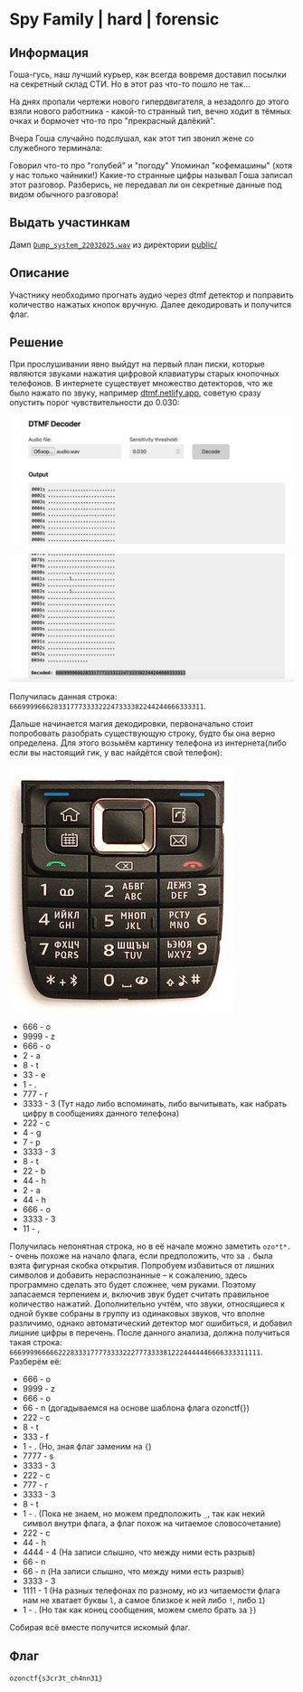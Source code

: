 # Spy Family | hard | forensic

## Информация

Гоша-гусь, наш лучший курьер, как всегда вовремя доставил посылки на секретный склад СТИ. Но в этот раз что-то пошло не так...

На днях пропали чертежи нового гипердвигателя, а незадолго до этого взяли нового работника - какой-то странный тип, вечно ходит в тёмных очках и бормочет что-то про "прекрасный далёкий".

Вчера Гоша случайно подслушал, как этот тип звонил жене со служебного терминала:

Говорил что-то про "голубей" и "погоду" Упоминал "кофемашины" (хотя у нас только чайники!) Какие-то странные цифры называл Гоша записал этот разговор. Разберись, не передавал ли он секретные данные под видом обычного разговора!

## Выдать участинкам

Дамп [`Dump_system_22032025.wav`](public/Dump_system_22032025.wav) из директории [public/](public/)

## Описание

Участнику необходимо прогнать аудио через dtmf детектор и поправить количество нажатых кнопок вручную. Далее декодировать и получится флаг.

## Решение

При прослушивании явно выйдут на первый план писки, которые являются звуками нажатия цифровой клавиатуры старых кнопочных телефонов. В интернете существует множество детекторов, что же было нажато по звуку, например [dtmf.netlify.app](https://dtmf.netlify.app), советую сразу опустить порог чувствительности до 0.030:

![dtmf_decoder_header](solve/dtmf_decoder.png)

![dtmf_decoder_footer](solve/dtmf_decoder_1.png)

Получилась данная строка: `666999966628331777333322247333382244244666333311`.

Дальше начинается магия декодировки, первоначально стоит попробовать разобрать существующую строку, будто бы она верно определена. Для этого возьмём картинку телефона из интернета(либо если вы настоящий гик, у вас найдётся свой телефон):

![phone](solve/phone.jpg)

- 666 - o
- 9999 - z
- 666 - o
- 2 - a
- 8 - t
- 33 - e
- 1 - .
- 777 - r
- 3333 - 3 (Тут надо либо вспоминать, либо вычитывать, как набрать цифру в сообщениях данного телефона)
- 222 - c
- 4 - g
- 7 - p
- 3333 - 3
- 8 - t
- 22 - b
- 44 - h
- 2 - a
- 44 - h
- 666 - o
- 3333 - 3
- 11 - ,

Получилась непонятная строка, но в её начале можно заметить `ozo*t*.` - очень похоже на начало флага, если предположить, что за `.` была взята фигурная скобка открытия. Попробуем избавиться от лишних символов и добавить нераспознанные – к сожалению, здесь программно сделать это будет сложнее, чем руками. Поэтому запасаемся терпением и, включив звук будет считать правильное количество нажатий. Дополнительно учтём, что звуки, относящиеся к одной букве собраны в группу из одинаковых звуков, что вполне различимо, однако автоматический детектор мог ошибиться, и добавил лишние цифры в перечень. После данного анализа, должна получиться такая строка: `66699996666622283331777733332227773333812224444446666333311111`. Разберём её:

- 666 - o
- 9999 - z
- 666 - o
- 66 - n (догадываемся на основе шаблона флага ozonctf{})
- 222 - c
- 8 - t
- 333 - f
- 1 - . (Но, зная флаг заменим на `{`)
- 7777 - s
- 3333 - 3
- 222 - c
- 777 - r
- 3333 - 3
- 8 - t
- 1 - . (Пока не знаем, но можем предположить `_`, так как некий символ внутри флага, а флаг похож на читаемое словосочетание)
- 222 - c
- 44 - h
- 4444 - 4 (На записи слышно, что между ними есть разрыв)
- 66 - n
- 66 - n (На записи слышно, что между ними есть разрыв)
- 3333 - 3
- 1111 - 1 (На разных телефонах по разному, но из читаемости флага нам не хватает буквы `l`, а самое близкое к ней либо `!`, либо `1`)
- 1 - . (Но так как конец сообщения, можем смело брать за `}`)

Собирая всё вместе получится искомый флаг.

## Флаг

`ozonctf{s3cr3t_ch4nn31}`



